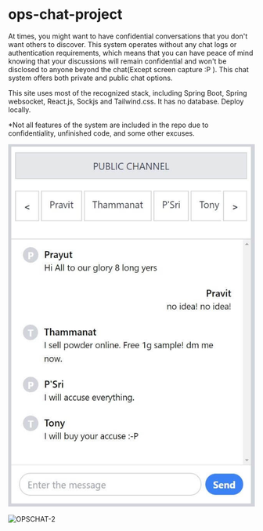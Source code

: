 # ops-chat-project

At times, you might want to have confidential conversations that you don't want others to discover. This system operates without any chat logs or authentication requirements, which means that you can have peace of mind knowing that your discussions will remain confidential and won't be disclosed to anyone beyond the chat(Except screen capture :P ). This chat system offers both private and public chat options.

This site uses most of the recognized stack, including Spring Boot, Spring websocket, React.js, Sockjs and Tailwind.css. It has no database. Deploy locally.

*Not all features of the system are included in the repo due to confidentiality, unfinished code, and some other excuses.

![OPSCHAT-1](ops-chat-client/src/images/OPSCHAT-1.jpg)


![OPSCHAT-2](ops-chat-client/src/images/OPSCHAT-2.jpg)
